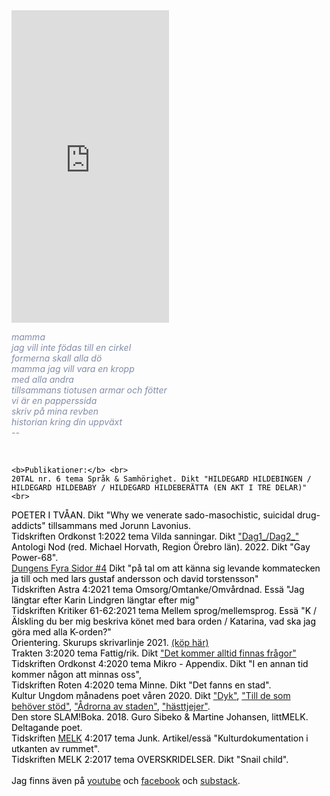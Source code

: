 

<iframe width="50%" height="500" scrolling="no" frameborder="no" allow="autoplay" src="https://w.soundcloud.com/player/?url=https%3A//api.soundcloud.com/users/246800466&color=%23ff5500&auto_play=false&hide_related=false&show_comments=true&show_user=true&show_reposts=false&show_teaser=true&visual=true" class= "right"></iframe>

<span style="color: rgb(131, 141, 168)">

<i>mamma<br>
jag vill inte födas till en cirkel<br>
formerna skall alla dö<br>
mamma jag vill vara en kropp<br>
med alla andra<br>
tillsammans tiotusen armar och fötter<br>
vi är en papperssida<br>
skriv på mina revben<br>
historian kring din uppväxt<br>
    --<br></i>
</span>

<br>
<span style="color: rgb(0, 1, 0)">

    <b>Publikationer:</b> <br>
    20TAL nr. 6 tema Språk & Samhörighet. Dikt "HILDEGARD HILDEBINGEN / HILDEGARD HILDEBABY / HILDEGARD HILDEBERÄTTA (EN AKT I TRE DELAR)" <br>
POETER I TVÅAN. Dikt "Why we venerate sado-masochistic, suicidal drug-addicts" tillsammans med Jorunn Lavonius.<br>
Tidskriften Ordkonst 1:2022 tema Vilda sanningar. Dikt ["Dag1\_/Dag2\_"](https://ordkonst.nu/text/?author=Ordkonst?text=R%C3%A4ttelse:+Dag1_/Dag2_+av+Frej+Haar) <br>
Antologi Nod (red. Michael Horvath, Region Örebro län). 2022. Dikt "Gay Power-68".<br>
[Dungens Fyra Sidor #4](https://textdungen.com/2022/01/15/dungens-fyra-sidor-4/) Dikt "på tal om att känna sig levande kommatecken ja till och med lars gustaf andersson och david torstensson"<br>
Tidskriften Astra 4:2021 tema Omsorg/Omtanke/Omvårdnad. Essä "Jag längtar efter Karin Lindgren längtar efter mig"<br>
Tidskriften Kritiker 61-62:2021 tema Mellem sprog/mellemsprog. Essä "K / Älskling du ber mig beskriva könet med bara orden / Katarina, vad ska jag göra med alla K-orden?"<br>
Orientering. Skurups skrivarlinje 2021. [(köp här)](https://www.bokus.com/bok/9789198396041/orientering-skurups-skrivarlinje-2021/?utm_campaign=boktugg.se&utm_medium=Tradedoubler%20CPC&utm_source=tradedoubler)<br>
Trakten 3:2020 tema Fattig/rik. Dikt ["Det kommer alltid finnas frågor"](https://trakten.nu/tavling-fattig-rik/det-kommer-alltid-finnas-fragor/)<br>
Tidskriften Ordkonst 4:2020 tema Mikro - Appendix. Dikt "I en annan tid kommer någon att minnas oss",<br>
Tidskriften Roten 4:2020 tema Minne. Dikt "Det fanns en stad".<br>
Kultur Ungdom månadens poet våren 2020. Dikt ["Dyk"](https://www.kulturungdom.se/genre/text/353-poesi-dyk), ["Till de som behöver stöd"](https://www.kulturungdom.se/genre/text/360-poesi-till-de-som-behover-stod), ["Ådrorna av staden"](https://www.kulturungdom.se/genre/text/365-poesi-adrorna-av-staden), ["hästtjejer"](https://www.kulturungdom.se/genre/text/345-poesi-hasttjejer).<br>
Den store SLAM!Boka. 2018. Guro Sibeko & Martine Johansen, littMELK. Deltagande poet.<br>
Tidskriften [MELK](https://www.melkmag.com/tidsskriftet.html) 4:2017 tema Junk. Artikel/essä "Kulturdokumentation i utkanten av rummet".<br>
Tidskriften MELK 2:2017 tema OVERSKRIDELSER. Dikt "Snail child".<br>
<br>
<span style="color: rgb(0, 1, 0)">
Jag finns även på [youtube](https://www.youtube.com/channel/UC2s2s3xzblnpZvomksmn-lA) och [facebook](https://www.facebook.com/frejhaarpoetry/) och [substack](https:https://frojdenfrojdenfrojden.substack.com/).
</span>


